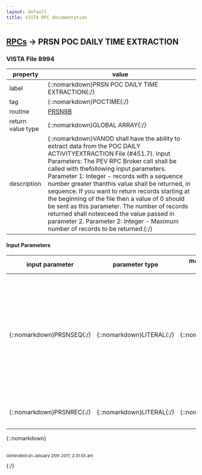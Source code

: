 ```yaml
---
layout: default
title: VISTA RPC documentation
---
```




## [RPCs](TableOfContent.md) &#8594; PRSN POC DAILY TIME EXTRACTION 



### VISTA File 8994 


 property | value 
--- | --- 
 label | {::nomarkdown}PRSN POC DAILY TIME EXTRACTION{:/}
 tag | {::nomarkdown}POCTIME{:/}
 routine | [PRSN9B](http://code.osehra.org/dox/Routine_PRSN9B_source.html)
 return value type | {::nomarkdown}GLOBAL ARRAY{:/}
 description | {::nomarkdown}VANOD shall have the ability to extract data from the POC DAILY ACTIVITYEXTRACTION File (#451.7). Input Parameters: The PEV RPC Broker call shall be called with thefollowing input parameters. Parameter 1:  Integer - records with a sequence number greater thanthis value shall be returned, in sequence.  If you want to return records starting at the beginning of the file then a value of 0 should be sent as this parameter.  The number of records returned shall notexceed the value passed in parameter 2. Parameter 2:  Integer - Maximum number of records to be returned.{:/}

#### Input Parameters

| input parameter | parameter type | maximum data length | required | description | 
| --- | --- | --- | --- | --- | 
| {::nomarkdown}PRSNSEQ{:/} | {::nomarkdown}LITERAL{:/} | {::nomarkdown}15{:/} | {::nomarkdown}true{:/} | {::nomarkdown}Any records in POC DAILY ACTIVITY EXTRACTION File (#451.7) with a sequencenumber greater than this value shall be returned, in sequence.  The numberof records returned shall not exceed the value passed in parameterPRSNREC.{:/} | 
| {::nomarkdown}PRSNREC{:/} | {::nomarkdown}LITERAL{:/} | {::nomarkdown}15{:/} | {::nomarkdown}true{:/} | {::nomarkdown}This is the Maximum number of records to be returned.{:/} | 

{::nomarkdown} <br/><br/><p style="font-size: 11px">Generated on January 25th 2017, 2:31:55 am</p>{:/}